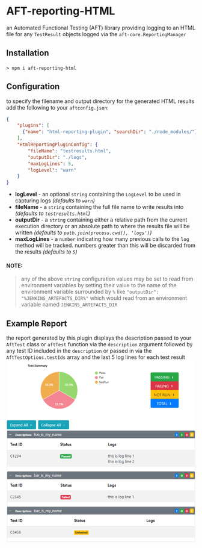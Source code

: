 # AFT-reporting-HTML
an Automated Functional Testing (AFT) library providing logging to an HTML file for any `TestResult` objects logged via the `aft-core.ReportingManager`

## Installation
`> npm i aft-reporting-html`

## Configuration
to specify the filename and output directory for the generated HTML results add the following to your `aftconfig.json`:
```json
{
    "plugins": [
      {"name": "html-reporting-plugin", "searchDir": "./node_modules/"}
    ],
    "HtmlReportingPluginConfig": {
        "fileName": "testresults.html",
        "outputDir": "./logs",
        "maxLogLines": 5,
        "logLevel": "warn"
    }
}
```
- **logLevel** - an optional `string` containing the `LogLevel` to be used in capturing logs _(defaults to `warn`)_
- **fileName** - a `string` containing the full file name to write results into _(defaults to `testresults.html`)_
- **outputDir** - a `string` containing either a relative path from the current execution directory or an absolute path to where the results file will be written _(defaults to `path.join(process.cwd(), 'logs')`)_
- **maxLogLines** - a `number` indicating how many previous calls to the `log` method will be tracked. numbers greater than this will be discarded from the results _(defaults to `5`)_

#### NOTE:
> any of the above `string` configuration values may be set to read from environment variables by setting their value to the name of the environment variable surrounded by `%` like `"outputDir": "%JENKINS_ARTEFACTS_DIR%"` which would read from an environment variable named `JENKINS_ARTEFACTS_DIR`

## Example Report
the report generated by this plugin displays the description passed to your `AftTest` class or `aftTest` function via the `description` argument followed by any test ID included in the `description` or passed in via the `AftTestOptions.testIds` array and the last 5 log lines for each test result
[![example report](./ExampleReport.png)](./src/templates/tmp.html)
